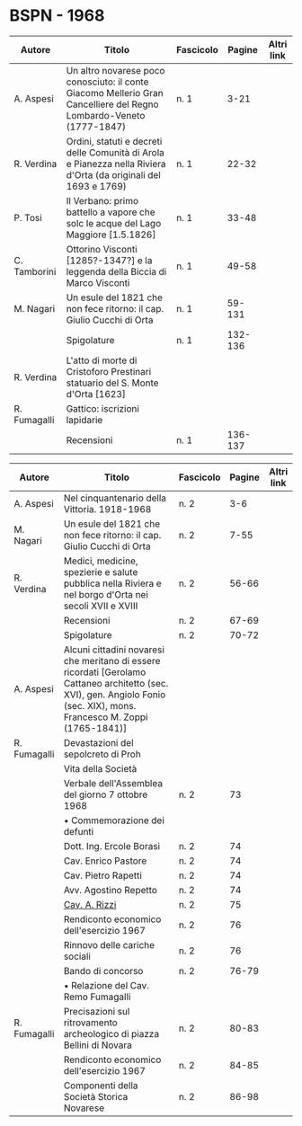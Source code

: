 # BSPN - 1968

| Autore       | Titolo                                                                                                              | Fascicolo | Pagine  | Altri link |
|--------------|---------------------------------------------------------------------------------------------------------------------|-----------|---------|------------|
| A. Aspesi    | Un altro novarese poco conosciuto: il conte Giacomo Mellerio Gran Cancelliere del Regno Lombardo-Veneto (1777-1847) | n. 1      | 3-21    |            |
| R. Verdina   | Ordini, statuti e decreti delle Comunità di Arola e Pianezza nella Riviera d'Orta (da originali del 1693 e 1769)    | n. 1      | 22-32   |            |
| P. Tosi      | Il Verbano: primo battello a vapore che solc le acque del Lago Maggiore [1.5.1826]                                  | n. 1      | 33-48   |            |
| C. Tamborini | Ottorino Visconti [1285?-1347?] e la leggenda della Biccia di Marco Visconti                                        | n. 1      | 49-58   |            |
| M. Nagari    | Un esule del 1821 che non fece ritorno: il cap. Giulio Cucchi di Orta                                               | n. 1      | 59-131  |            |
|              | Spigolature                                                                                                         | n. 1      | 132-136 |            |
| R. Verdina   | L'atto di morte di Cristoforo Prestinari statuario del S. Monte d'Orta [1623]                                       |           |         |            |
| R. Fumagalli | Gattico: iscrizioni lapidarie                                                                                       |           |         |            |
|              | Recensioni                                                                                                          | n. 1      | 136-137 |            |

| Autore       | Titolo                                                                                                                                                                    | Fascicolo | Pagine | Altri link |
|--------------|---------------------------------------------------------------------------------------------------------------------------------------------------------------------------|-----------|--------|------------|
| A. Aspesi    | Nel cinquantenario della Vittoria. 1918-1968                                                                                                                              | n. 2      | 3-6    |            |
| M. Nagari    | Un esule del 1821 che non fece ritorno: il cap. Giulio Cucchi di Orta                                                                                                     | n. 2      | 7-55   |            |
| R. Verdina   | Medici, medicine, spezierie e salute pubblica nella Riviera e nel borgo d'Orta nei secoli XVII e XVIII                                                                    | n. 2      | 56-66  |            |
|              | Recensioni                                                                                                                                                                | n. 2      | 67-69  |            |
|              | Spigolature                                                                                                                                                               | n. 2      | 70-72  |            |
| A. Aspesi    | Alcuni cittadini novaresi che meritano di essere ricordati [Gerolamo Cattaneo architetto (sec. XVI), gen. Angiolo Fonio (sec. XIX), mons. Francesco M. Zoppi (1765-1841)] |           |        |            |
| R. Fumagalli | Devastazioni del sepolcreto di Proh                                                                                                                                       |           |        |            |
|              | Vita della Società                                                                                                                                                        |           |        |            |
|              | Verbale dell'Assemblea del giorno 7 ottobre 1968                                                                                                                          | n. 2      | 73     |            |
|              | • Commemorazione dei defunti                                                                                                                                              |           |        |            |
|              | Dott. Ing. Ercole Borasi                                                                                                                                                  | n. 2      | 74     |            |
|              | Cav. Enrico Pastore                                                                                                                                                       | n. 2      | 74     |            |
|              | Cav. Pietro Rapetti                                                                                                                                                       | n. 2      | 74     |            |
|              | Avv. Agostino Repetto                                                                                                                                                     | n. 2      | 74     |            |
|              | [Cav. A. Rizzi](http://www.ssno.it/SSN/ssn_nec_Rizzi.html)                                                                                                                | n. 2      | 75     |            |
|              | Rendiconto economico dell'esercizio 1967                                                                                                                                  | n. 2      | 76     |            |
|              | Rinnovo delle cariche sociali                                                                                                                                             | n. 2      | 76     |            |
|              | Bando di concorso                                                                                                                                                         | n. 2      | 76-79  |            |
|              | • Relazione del Cav. Remo Fumagalli                                                                                                                                       |           |        |
| R. Fumagalli | Precisazioni sul ritrovamento archeologico di piazza Bellini di Novara                                                                                                    | n. 2      | 80-83  |            |
|              | Rendiconto economico dell'esercizio 1967                                                                                                                                  | n. 2      | 84-85  |            |
|              | Componenti della Società Storica Novarese                                                                                                                                 | n. 2      | 86-98  |            |
